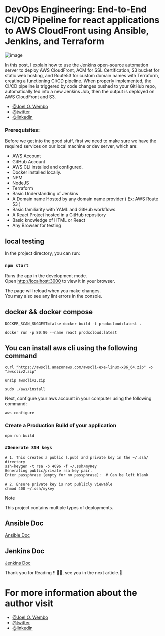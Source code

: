 # DevOps Engineering: End-to-End CI/CD Pipeline for react applications to AWS CloudFront using Ansible, Jenkins, and Terraform
![image](https://github.com/joelwembo/prodx-reactwebui-react-demo-1/assets/19718580/79a378fc-d26a-4686-80db-cb2ce26a7eaa)


In this post, I explain how to use the Jenkins open-source automation server to deploy AWS CloudFront, ACM for SSL Certification, S3 bucket for static web hosting, and Route53 for custom domain names with Terraform, creating a functioning CI/CD pipeline. When properly implemented, the CI/CD pipeline is triggered by code changes pushed to your GitHub repo, automatically fed into a new Jenkins Job, then the output is deployed on AWS CloudFront and S3.

- [@Joel O. Wembo](https://www.joelotepawembo.com)
- [@twitter](twitter.com/joelwembo1)
- [@linkedin](https://www.linkedin.com/in/joelotepawembo)


### Prerequisites:
Before we get into the good stuff, first we need to make sure we have the required services on our local machine or dev server, which are:

- AWS Account
- GitHub Account
- AWS CLI installed and configured.
- Docker installed locally.
- NPM
- NodeJS
- Terraform
- Basic Understanding of Jenkins
- A Domain name Hosted by any domain name provider ( Ex: AWS Route 53 )
- Basic familiarity with YAML and GitHub workflows.
- A React Project hosted in a GitHub repository
- Basic knowledge of HTML or React
- Any Browser for testing

## local testing

In the project directory, you can run:

### `npm start`

Runs the app in the development mode.\
Open [http://localhost:3000](http://localhost:3000) to view it in your browser.

The page will reload when you make changes.\
You may also see any lint errors in the console.

## docker && docker compose

 ```
DOCKER_SCAN_SUGGEST=false docker build -t prodxcloud:latest .
 ```
  ```
docker run -p 80:80 --name react prodxcloud:latest
 ```

## You can install aws cli using the following command


```
curl "https://awscli.amazonaws.com/awscli-exe-linux-x86_64.zip" -o "awscliv2.zip"

unzip awscliv2.zip

sudo ./aws/install

```

Next, configure your aws account in your computer using the following command:

```
aws configure
```

### Create a Production Build of your application

```
npm run build
```
### `#Generate SSH keys`


```
# 1. This creates a public (.pub) and private key in the ~/.ssh/ directory
ssh-keygen -t rsa -b 4096 -f ~/.ssh/myKey
Generating public/private rsa key pair.
Enter passphrase (empty for no passphrase):  # Can be left blank

# 2. Ensure private key is not publicly viewable
chmod 400 ~/.ssh/mykey
```

> [!NOTE]
> This project contains multiple types of deployments.

## Ansible Doc

[Ansible Doc](deployments/docs/Ansible-EC2-React.png)

## Jenkins Doc

[Jenkins  Doc](deployments/docs/Ansible-EC2-React.drawio)


Thank you for Reading !! 🙌🏻, see you in the next article.🤘

# For more information about the author visit

- [@Joel O. Wembo](https://www.joelotepawembo.com)
- [@twitter](twitter.com/joelwembo1)
- [@linkedin](https://www.linkedin.com/in/joelotepawembo)




